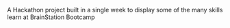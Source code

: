 A Hackathon project built in a single week to display some of the many skills learn at BrainStation Bootcamp
